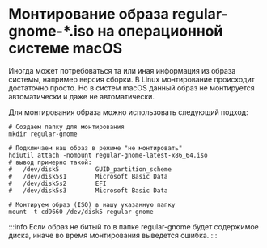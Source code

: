 # Монтирование образа regular-gnome-*.iso на операционной системе macOS

Иногда может потребоваться та или иная информация из образа системы, например версия сборки. В Linux монтирование происходит достаточно просто. Но в систем macOS данный образ не монтируется автоматически и даже не автоматически.

Для монтирования образа можно использовать следующий подход:

```shell
# Создаем папку для монтирования
mkdir regular-gnome

# Подключаем наш образ в режиме "не монтировать"
hdiutil attach -nomount regular-gnome-latest-x86_64.iso
# вывод примерно такой:
#   /dev/disk5          GUID_partition_scheme
#   /dev/disk5s1        Microsoft Basic Data
#   /dev/disk5s2        EFI
#   /dev/disk5s3        Microsoft Basic Data

# Монтируем образ (ISO) в нашу указанную папку
mount -t cd9660 /dev/disk5 regular-gnome
```

:::info
Если образ не битый то в папке regular-gnome будет содержимое диска, 
иначе во время монтирования выведется ошибка.
:::
